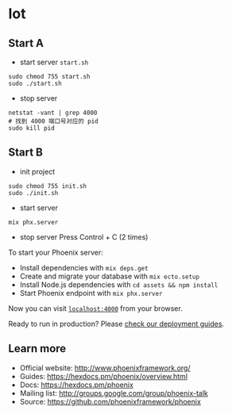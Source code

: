 # Iot

## Start A

  * start server `start.sh`
  ```shell
  sudo chmod 755 start.sh
  sudo ./start.sh
  ```
  * stop server
  ```shell
  netstat -vant | grep 4000
  # 找到 4000 端口号对应的 pid
  sudo kill pid
  ```

## Start B
  * init project
  ```shell
  sudo chmod 755 init.sh
  sudo ./init.sh
  ```

  * start server
  ```shell
  mix phx.server
  ```

  * stop server
  Press Control + C (2 times)


To start your Phoenix server:

  * Install dependencies with `mix deps.get`
  * Create and migrate your database with `mix ecto.setup`
  * Install Node.js dependencies with `cd assets && npm install`
  * Start Phoenix endpoint with `mix phx.server`

Now you can visit [`localhost:4000`](http://localhost:4000) from your browser.

Ready to run in production? Please [check our deployment guides](https://hexdocs.pm/phoenix/deployment.html).

## Learn more

  * Official website: http://www.phoenixframework.org/
  * Guides: https://hexdocs.pm/phoenix/overview.html
  * Docs: https://hexdocs.pm/phoenix
  * Mailing list: http://groups.google.com/group/phoenix-talk
  * Source: https://github.com/phoenixframework/phoenix
